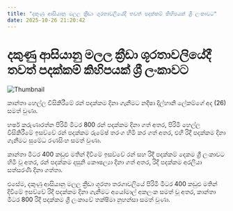 ```yaml
---
title: "දකුණු ආසියානු මලල ක්‍රීඩා ශූරතාවලියේදී තවත් පදක්කම් කිහිපයක් ශ්‍රී ලංකාවට"
date: 2025-10-26 21:20:42
---
```


# දකුණු ආසියානු මලල ක්‍රීඩා ශූරතාවලියේදී තවත් පදක්කම් කිහිපයක් ශ්‍රී ලංකාවට

![Thumbnail](https://helakuru.sgp1.cdn.digitaloceanspaces.com/esana/images/lib/saac-2025.jpg)

කාන්තා හෙල්ල විසිකිරීමේ රන් පදක්කම දිනා ගැනීමට නදීෂා දිල්හානි ලේකම්ගේ අද (26) සමත් වුණා.

හර්ෂ කරුණාරත්න පිරිමි මීටර 800 රන් පදක්කම දිනා ගත් අතර, පිරිමි හෙල්ල විසිකිරීමේ ඉසව්වේ රන් පදක්කම රුමේෂ් තරංග හිමි කර ගත් අතර, එහි රිදී පදක්කම දිනා ගැනීමට සුමේධ රණසිංහ සමත් වුණා.

කාන්තා මීටර 400 කඩුළු මතින් දිවීමේ ඉසව්වේ රන් සහ රිදී පදක්කම් දෙකම ශ්‍රී ලංකාවට හිමි වූ අතර, රන් පදක්කම දසුනි කෞෂල්‍යා දිනා ගත් අතර, රිදී පදක්කම අරලියා සත්සරණි දිනා ගත්තා.

එසේම, දකුණු ආසියානු මලල ක්‍රීඩා ශූරතා තරගාවලියේ පිරිමි මීටර 400 කඩුළු මතින් දිවීමේ ඉසව්වේ රිදී පදක්කම දිනා ගැනීමට අයෝමාල් අකලංක සමත් වූ අතර, කාන්තා මීටර 800 රිදී පදක්කම ශ්‍රී ලංකාවේ තක්ෂිමා නුහන්සා සමත් වුණා.

